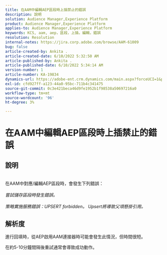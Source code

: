 ```yaml
---
title: 在AAM中編輯AEP區段時上插禁止的錯誤
description: 說明
solution: Audience Manager,Experience Platform
product: Audience Manager,Experience Platform
applies-to: Audience Manager,Experience Platform
keywords: KCS, aam, aep，區段，上插，編輯，錯誤
resolution: Resolution
internal-notes: https://jira.corp.adobe.com/browse/AAM-61009
bug: false
article-created-by: Ankita .
article-created-date: 6/10/2022 5:32:50 AM
article-published-by: Ankita .
article-published-date: 6/10/2022 5:34:14 AM
version-number: 1
article-number: KA-19834
dynamics-url: https://adobe-ent.crm.dynamics.com/main.aspx?forceUCI=1&pagetype=entityrecord&etn=knowledgearticle&id=8701dcc2-7ee8-ec11-bb3c-000d3a3bd4a0
exl-id: cfd927ff-a123-44a0-95bc-711b4c341475
source-git-commit: 0c3e421beca46d9fe1952b1f98538a50697216a0
workflow-type: tm+mt
source-wordcount: '96'
ht-degree: 3%

---
```


# 在AAM中編輯AEP區段時上插禁止的錯誤

## 說明

<br>在AAM中對應/編輯AEP區段時，會發生下列錯誤：<br><br>_嘗試儲存區段時發生錯誤。_<br><br>_&#x200B;策略實施服務錯誤：UPSERT forbidden。 Upsert將導致父項懸掛引用。_<br>

## 解析度


進行回填時，從AEP啟用AAM連接器時可能會發生此情況，但時間很短。

在約5-10分鐘間隔後重試通常會導致成功動作。
